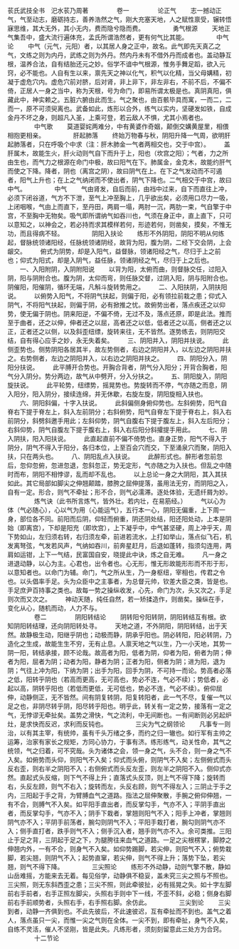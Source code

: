 <!-- { "loadSidebar": true } -->
苌氏武技全书　汜水苌乃周著 
　　 
　　卷一 
　　 
　　论正气 
　　志一撼动正气，气至动志，磨砺持志，善养浩然之气，刚大充塞天地，人之赋性禀受，辗转悟寐思维，其大无外，其小无内，费而隐兮隐而费。 
　　 
　　勇气根源 
　　天地正气集吾中，盛大流行遍体充，孟氏所谓浩然者，更有何气比其能。 
　　 
　　中气论 
　　中气（元气，元阳）者，以其居人身之正中，故名。此气即先天真乙之气，文练之则为内丹，武练之则为外丹。然内丹未有不借外丹而成者也。盖动静互根，温养合法，自有结胎还元之妙。俗学不谙中气根源，惟务手舞足蹈，欲入元窍，必不能也。人自有生以来，禀先天之神以化气，积气以化精，当父母媾精，初凝于虚危穴内。虚危穴前对脐，后对肾，非上非下，非左非右，不前不后，不偏不倚，正居人一身之当中，称为天根，号为命门，即易所谓太极是也。真阴真阳，俱藏此中，神实赖之。五脏六腑由此而生。气之聚也，由百骸毕具而寓，一而二，二而一，原不可须臾离也。武备如此，炼形以合外，练气以实内，坚硬发如铁，自成金丹不坏之身，则超凡入圣，上乘可登，若云敌人不惧，尤其小焉者也。 
　　 
　　中气歌 
　　莫道婴姹两难分，中有黄婆作奇姻，颠倒交媾黄屋里，相偎相抱更相亲。 
　　 
　　肝起肺落 
　　终始万物春与秋，阴阳升降一气周，欲明肝起肺落者，只在呼吸个中求（注：肝木肺金一气者两相交也，交于中宫）。 
　　盖肝属木，故能生火，肝火动则气自下而升于上，阳也（坎宫之阳）；气者，力之所由生也，而气力之根源在命门中极，故曰阳气在下。肺属金，金克木，故能约肝气而使之下降。降者，阴也（离宫之阴），故曰阴气在上。在下之气发动而不可遏者，阳气上升也；在上之气纳闭而不使出者，阴气下降也。二气相交于中宫，故曰中气。 
　　 
　　中气 
　　气由肾发，自后而前，由裆中过来，自下而直往上冲，必须下闭谷道，气方不下泄，至气上冲至胸上，几乎欲出矣，必须用口尽力一吸，上闭咽喉，气由上而直下，至丹田，两肩一塌，两肘一沉，两肋一束，气自擎于中宫，不至胸中无物矣。吸气即所谓纳气如吞川也，气须在身正中，直上直下，只可以意知之，以神会之，若必持而求其模样若何，形迹若何，则凿矣，摸矣，不惟无功，而且得病不轻。 
　　 
　　阴阳入扶论 
　　练形不外阴阳，阴阳不明从何练起，督脉统领诸阳经，任脉统领诸阴经，故背为阳，腹为阴，二经下交会阴，上会龈交。 
　　俯式为阴势，却是入阳气，益督脉，领诸阳经之气，尽归于上之前也；仰式为阳式，却是入阴气，益任脉，领诸阴经之气，尽归于上之后也。 
　　一、入阳附阴，入阴附阳说 
　　以背为阳，太俯而曲，则督脉交任，过阳入阴，阳与阴附合也。腹为阴，太仰而弯，则任脉交督，过阴入阳，阴与阳附合也。阴催阳，阳催阴，循环无端，凡斛斗旋转势用之。 
　　二、入阳扶阴，入阴扶阳说。 
　　以俯势入阳气，不将阴气扶起，则偏于阳，必有领拉前栽之患；仰式入阴气，不将阳气扶起，则偏于阴，必有掀推之忧。故俯势出者，落点疾还之以仰势，使无偏于阴也。阴来阳逆，不偏不倚，无过不及，落点还原，即是此法。推而至于曲者，还之以伸，伸者还之以屈，高者还之以低，低者还之以高，侧者还之以正，正者还之以侧，以及斜歪纽缥，旋转来往，无不皆然。逐势练去，则阴阳交结，自有得心应手之妙，永无失着矣。 
　　三、阴阳并入，阴阳并扶说。 
　　此侧歪势也。侧势阴阳各居其半，故左势侧者，右边之阴阳并入，以左边之阴阳并扶之。右势侧者，左边之阴阳并入，以右边之阴阳并扶之。 
　　四、阴阳分入，阴阳分扶说。 
　　此平膊开合势也。开胸合背者，阴气分入阳分；开背合胸者，阳气分入阴分。势分两边，故气从中劈开，分入分扶之。 
　　五、阴阳旋入，阴阳旋扶说。 
　　此平轮势，纽缥势，摇晃势也。势旋转而不停，气亦随之而息，阴入阳分，阳入阴分，接续连绵，并无休歇，右旋左旋，阴阳旋相入扶也。 
　　六、阴阳斜偏，十字入扶说。 
　　此斜偏侧身俯仰势也。左斜俯势，阳气自脊右下提于脊左上，斜入左前阴分；右斜俯势，阳气自脊左下提于脊右上，斜入右前阴分，斜劈斜邀手用此；左斜仰势，阴气自腹右下提于腹左上，斜入左后阳分；右斜仰势，阴气自腹左下提于腹右上，斜入右后阳分斜攉提手用此。 
　　七、阴入阴扶，阳入阳扶说。 
　　此直起直前不偏不倚势也。直身正势，阳气不得入于阴分，阴气不得入于阳分，各归本位，上至百会穴而交，下至涌泉穴而聚，阴阳入扶，只在两头也。 
　　八、阴阳乱点入扶说。 
　　此醉形式也。醉形者忽前忽后，忽仰忽俯，忽进忽退，忽斜忽正，势无定形，气亦随之为入扶也。但乱之中随时而布，阴阳不相悖谬，乱而却不乱也。 
　　以上总论一身之大阴阳，其入其扶如此。其它局部如脚尖之伸翘颠踏，膝胯之屈伸提落，虽用法无穷，而阴阳之入，自有一定。形合，则气不牵扯；形不合，则气必濡滞。逐处体验，无遗纤屑为妙。 
　　 
　　炼气诀（此书所言炼气，皆外壮。若内壮，在易筋经。） 
　　气以心为体（气必随心），心以气为用（心能运气），五行本一心，阴阳无偏重，上下周一身，部位各不同。前阳而后阴，仰轻而俯重，阴还阴处结，阳还阳处动，上本是阴始（即离宫），下却是阳充（即坎宫），上下凝乎中，中气甚坚硬，周上冲乎天，周下势如山，左归须右转，右归须左牵，前进若流水，上打如举山，落点似飞石，机发离弩弦，气发若风声，气纳如吞川，前奔星赶月，后退如蓬转，指须勾连用，两肩如运钳，上下一气结，民富国自安，晓提此中诀，炼之自无难。 
　　凡一身之进退动静，以心为主。心君也，出令者也。心无形，惟无形故能形形而不形于形，以意知者也。以命门为辅。命门，气之所从生，乃一身枢纽，宰相也，传君之令也。以头倡率手足。头为众臣中之主事者，为总督元帅，钦差大臣之类，皆是也。手足庶尹百持事之类也。故每一势之操纵收发，心先，命门为次，头又次之，手足则次而又次之。 
　　神动天随，纯任自然，若一矫揉造作，则凿矣。操纵在手，变化从心，随机而动，人力不与。   
　　
　　卷二 
　　 
　　阴阳转结论 
　　阴转阳兮阳转阴，阴阳转结互有根。欲知阴阳转结理，还向阴阳转处寻。 
　　天地之道，不外阴阳，阴阳转结，出于天然。故静极生动，阳继乎阴也；动极而静，阴承乎阳也。阴必转阳，阳必转阴，乃造化之生成，故能生生不穷，无有止息。人禀天地之气以生，乃一小天地，其势一阴一阳，转结承接，顾不论哉。故高者为阳，低者为阴，仰者为阳，俯者为阴；伸者为阳，屈者为阴；动者为阳，静者为阴；正者为阳，侧者为阴；进为阳，退为阴；气往上冲为阳，下纳为阴；出手为阳，回手为阴，不可持一而论。势高者必落之低，阳转乎阴也（若高而更高，无可高也，势必不连，气必不续）；势低者，必起以高，阴转乎阳也（若低而更低，无可低也，势必不连，气必不续）。俯仰屈伸，动静侧正，无不皆然。间有阴复转阴，阳复转阳者，此一气不尽，复催一气以足之也，非阴尽转乎阴，阳尽转乎阳也。明乎此，转关有一定之势，接落有一定之气，无悖谬无牵扯矣。盖势之滑快，气之流利，中无间断也。一有间断则必另起炉灶，是求快而反迟，求利而反钝也。 
　　 
　　三尖为气之纲领论 
　　凡事专一则治，以有其主宰，有统帅，虽有千头万绪之多，而约之归一辙也。如行军有主帅之运筹，治家有家长之规矩，方同心协力，于事有济。练形练气，动关性命，其气之统领，气之归着，可不究哉。头为诸体之会，领一身之气，头不合，则一身之气不入矣。如俯势而头仰，则阳气不入矣；仰式而头俯，则阴气不入矣；左侧俯式而头反右歪，则右半之阴阳不入；右侧俯式而头反左歪，则左半之阴阳不入。侧仰式亦然。直起式头反缩，则下气不得上升；直落式头反顶，则上气不得下降；旋转而右，头反左顾，则气不右入；旋转而左，头反右顾，则气不得左入；三阴止于手之内，三阳起于手之背，为臂膊血气之道路。指法之屈伸聚散，手腕之俯仰伸翘，一有不合，则膊气不入矣。如平阳手直出者，而反掌勾手，气亦不入；平阴手直出者，而反掌勾手，气亦不入；阴手下栽者，掌翘则阳气不入；阳手上冲者，掌翘则阴气亦不入；平阴手前荡者，腕勾则阴气不入；平阳手栽打者，腕勾则阴气亦不入；侧手直打者，跌手则气不入；侧手沉入者，翘手则气亦不入。余可类推。三阳止于足之背，三阴起于足之下，为腿胯往来血气之道路。一足之尖根楞掌，脚脖之伸翘内外，一有不合，则身气不入矣。如仰势踢脚，若尖伸，则阳气不入；俯势栽脚，若尖翘，则阴气不入；起势直窜，若尖伸，则气不得上升；落势下坠，若尖翘，则气不得下降。 
　　 
　　三尖照论 
　　练形不外动静，动则气擎不散，静如山岳难摇，方能来去无着。每见俗学，动静俱不稳妥，盖未究三尖之照与不照也。三尖照，则无东斜西歪之患；三尖不照，则此牵彼扯，必有摇晃之失。如十字左脚前右手前者，右手正照左脚尖，头照右手则中下一线，不歪不斜，必稳；侧身右脚前右手前顺势者，头照右手，右手照右脚。余仿此。 
　　 
　　三尖到论 
　　三尖到者，动静一齐俱到也。不此先彼后，不此速彼迟，互有牵扯而不到也。盖气之着人，落点虽只一尖，而惟一尖之气则在全体。一尖不到，即有牵扯，身气不入矣，自练不灵活，催人不坚刚，皆是此失。凡练形者，须刻刻留意此三处方为合窍。 
　　 
　　十二节论 
